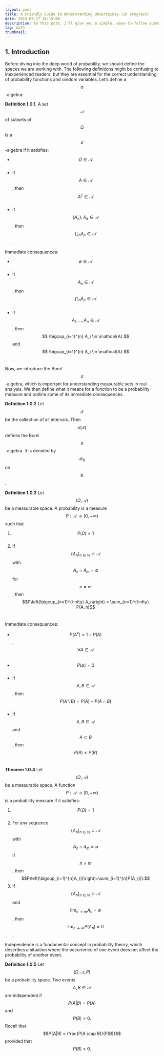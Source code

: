 ```yaml
---
layout: post
title: A Friendly Guide to Understanding Uncertainty.(In progress)
date: 2024-09-17 16:15:00
description: In this post, I’ll give you a simple, easy-to-follow summary of the key ideas from two important probability courses. No need to worry about complicated proofs—just clear explanations of the essentials. While some basic math knowledge will be helpful, this guide is all about making the main concepts relatable. 
tag: math
thumbnail: 
---
```

## 1. Introduction

Before diving into the deep world of probability, we should define the spaces we are working with. The following definitions might be confusing to inexperienced readers, but they are essential for the correct understanding of probability functions and random variables. Let’s define a $$ \sigma $$-algebra: 

**Definition 1.0.1.** A set $$ \mathcal{A} $$ of subsets of $$ \Omega $$ is a $$ \sigma $$-algebra if it satisfies:
- $$ \Omega \in \mathcal{A} $$.
- If $$ A \in \mathcal{A} $$, then $$ A^c \in \mathcal{A} $$.
- If $$ \{A_n\}, A_n \in \mathcal{A} $$, then $$ \bigcup_n A_n \in \mathcal{A} $$.

Immediate consequences:
- $$ \emptyset \in \mathcal{A} $$.
- If $$ A_n \in \mathcal{A} $$, then $$ \bigcap_n A_n \in \mathcal{A} $$.
- If $$ A_1, \dots, A_n \in \mathcal{A} $$, then $$ \bigcup_{i=1}^{n} A_i \in \mathcal{A} $$ and $$ \bigcap_{i=1}^{n} A_i \in \mathcal{A} $$.

Now, we introduce the Borel $$\sigma$$-algebra, which is important for understanding measurable sets in real analysis. We then define what it means for a function to be a probability measure and outline some of its immediate consequences. 

**Definition 1.0.2**
Let $$\mathcal{I}$$ be the collection of all intervals. Then $$\sigma(\mathcal{I})$$ defines the Borel $$\sigma$$-algebra. It is denoted by $$\mathcal{B}_{\mathbb{R}}$$ on $$\mathbb{R}$$.

**Definition 1.0.3**
Let $$(\Omega, \mathcal{A})$$ be a measurable space. A probability is a measure $$P: \mathcal{A} \rightarrow [0, +\infty)$$ such that
1. $$P(\Omega) = 1$$.
2. If $$\{A_n\}_{n \in \mathbb{N}} \subset \mathcal{A}$$ with $$A_n \cap A_m = \emptyset$$ for $$n \neq m$$, then
   $$P\left(\bigcup_{n=1}^{\infty} A_n\right) = \sum_{n=1}^{\infty} P(A_n)$$.

Immediate consequences:
- $$P(A^c) = 1 - P(A)$$, $$\forall A \in \mathcal{A}$$.
- $$P(\emptyset) = 0$$.
- If $$A, B \in \mathcal{A}$$, then $$P(A \setminus B) = P(A) - P(A \cap B)$$.
- If $$A, B \in \mathcal{A}$$ and $$A \subset B$$, then $$P(A) \leq P(B)$$.

**Theorem 1.0.4**
Let $$(\Omega, \mathcal{A})$$ be a measurable space. A function $$P: \mathcal{A} \rightarrow [0, +\infty)$$ is a probability measure if it satisfies:
1. $$ P(\Omega) = 1$$.
2. For any sequence $$\{A_n\}_{n \in \mathbb{N}} \subset \mathcal{A}$$ with $$A_n \cap A_m = \emptyset$$ if $$n \neq m$$, then
   $$P\left(\bigcup_{i=1}^{n}A_{i}\right)=\sum_{i=1}^{n}P(A_{i}).$$
3. If $$\{A_n\}_{n \in \mathbb{N}} \subset \mathcal{A}$$ and $$\lim_{n \to \infty} A_n = \emptyset$$, then $$\lim_{n \to \infty} P(A_n) = 0$$.


Independence is a fundamental concept in probability theory, which describes a situation where the occurrence of one event does not affect the probability of another event.

**Definition 1.0.5**
Let $$(\Omega, \mathcal{A}, P)$$ be a probability space. Two events $$A, B \in \mathcal{A}$$ are independent if 
$$P(A|B) = P(A)$$ and $$P(B) > 0.$$
Recall that 
$$P(A|B) = \frac{P(A \cap B)}{P(B)}$$
provided that $$P(B) > 0.$$
